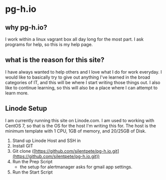 # pg-h.io

## why pg-h.io?

I work within a linux vagrant box all day long for the most part. I ask programs for help, so this is my help page.

## what is the reason for this site?

I have always wanted to help others and I love what I do for work everyday. I would like to basically try to give out anything I've learned in the broad categories of IT, and this will be where I start writing those things out. I also like to continue learning, so this will also be a place where I can attempt to learn more.

## Linode Setup

I am currently running this site on Linode.com. I am used to working with CentOS 7, so that is the OS for the host I'm writing this for. The host is the minimum template with 1 CPU, 1GB of memory, and 20/25GB of Disk.

1. Stand up Linode Host and SSH in
1. Install GIT
1. Git clone ([https://github.com/silentpete/pg-h.io.git](https://github.com/silentpete/pg-h.io.git))
1. Run the Prep Script
    - the setup for alertmanager asks for gmail app settings.
1. Run the Start Script
